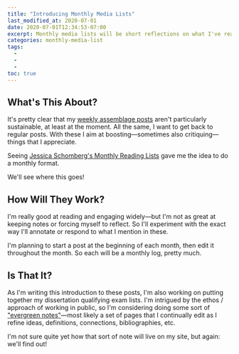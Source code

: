 ```yaml
---
title: "Introducing Monthly Media Lists"
last_modified_at: 2020-07-01
date: 2020-07-01T12:34:53-07:00
excerpt: Monthly media lists will be short reflections on what I've read, listened to, watch, etc.  
categories: monthly-media-list
tags: 
  -   
  -   
  -   
toc: true
---
```

## What's This About?  

It's pretty clear that my [weekly assemblage posts](https://www.ryanpatrickrandall.com/categories/#weekly-assemblage) aren't particularly sustainable, at least at the moment. All the same, I want to get back to regular posts. With these I aim at boosting—sometimes also critiquing—things that I appreciate.  

Seeing [Jessica Schomberg's Monthly Reading Lists](https://schomj.weebly.com) gave me the idea to do a monthly format.  

We'll see where this goes!  

## How Will They Work?  

I'm really good at reading and engaging widely—but I'm not as great at keeping notes or forcing myself to reflect. So I'll experiment with the exact way I'll annotate or respond to what I mention in these.  

I'm planning to start a post at the beginning of each month, then edit it throughout the month. So each will be a monthly log, pretty much.  

## Is That It?  

As I'm writing this introduction to these posts, I'm also working on putting together my dissertation qualifying exam lists. I'm intrigued by the ethos / approach of working in public, so I'm considering doing some sort of ["evergreen notes"](https://notes.andymatuschak.org/z3SjnvsB5aR2ddsycyXofbYR7fCxo7RmKW2be?stackedNotes=z4SDCZQeRo4xFEQ8H4qrSqd68ucpgE6LU155C)—most likely a set of pages that I continually edit as I refine ideas, definitions, connections, bibliographies, etc.  

I'm not sure quite yet how that sort of note will live on my site, but again: we'll find out!  